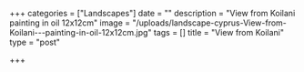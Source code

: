 +++
categories = ["Landscapes"]
date = ""
description = "View from Koilani painting in oil 12x12cm"
image = "/uploads/landscape-cyprus-View-from-Koilani---painting-in-oil-12x12cm.jpg"
tags = []
title = "View from Koilani"
type = "post"

+++
